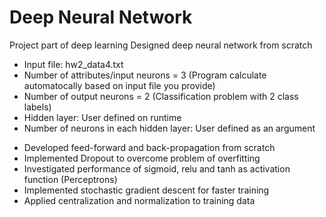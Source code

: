 # Deep Neural Network
Project part of deep learning
Designed deep neural network from scratch
- Input file: hw2_data4.txt
- Number of attributes/input neurons = 3 (Program calculate automatocally based on input file you provide)
- Number of output neurons = 2 (Classification problem with 2 class labels)
- Hidden layer: User defined on runtime
- Number of neurons in each hidden layer: User defined as an argument

* Developed feed-forward and back-propagation from scratch
* Implemented Dropout to overcome problem of overfitting
* Investigated performance of sigmoid, relu and tanh as activation function (Perceptrons)
* Implemented stochastic gradient descent for faster training
* Applied centralization and normalization to training data
